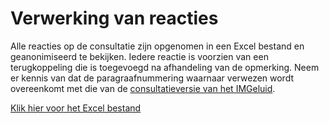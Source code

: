 # Verwerking van reacties
Alle reacties op de consultatie zijn opgenomen in een Excel bestand en geanonimiseerd te bekijken. Iedere reactie is voorzien van een terugkoppeling die is toegevoegd na afhandeling van de opmerking. Neem er kennis van dat de paragraafnummering waarnaar verwezen wordt overeenkomt met die van de [consultatieversie van het IMGeluid](https://docs.geostandaarden.nl/cvgg/cv-im-img-20200514/).

[Klik hier voor het Excel bestand](media/Overzicht%20reacties%20op%20consultatie%20IMGeluid%20(public).xlsx)
